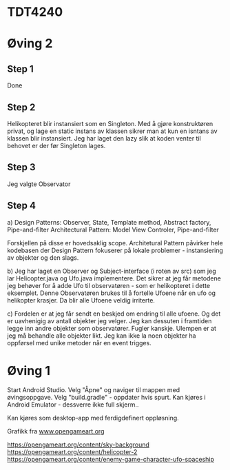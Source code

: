 # TDT4240

# Øving 2

## Step 1

Done

## Step 2

Helikopteret blir instansiert som en Singleton. Med å gjøre konstruktøren privat, og lage en static instans av klassen sikrer man at kun en isntans av klassen blir instansiert.
Jeg har laget den lazy slik at koden venter til behovet er der før Singleton lages.

## Step 3

Jeg valgte Observator

## Step 4

a)
Design Patterns: Observer, State, Template method, Abstract factory, Pipe-and-filter
Architectural Pattern: Model View Controler, Pipe-and-filter

Forskjellen på disse er hovedsaklig scope. Architetural Pattern påvirker hele kodebasen der Design Pattern fokuserer på lokale problemer - instansiering av objekter og den slags.

b)
Jeg har laget en Observer og Subject-interface (i roten av src) som jeg lar Helicopter.java og Ufo.java implementere. Det sikrer at jeg får metodene jeg behøver for å adde
Ufo til observatøren - som er helikopteret i dette eksemplet. Denne Observatøren brukes til å fortelle Ufoene når en ufo og helikopter krasjer. Da blir alle Ufoene veldig irriterte.

c)
Fordelen er at jeg får sendt en beskjed om endring til alle ufoene. Og det er uavhenigig av antall objekter jeg velger. Jeg kan dessuten i framtiden legge inn andre objekter som observatører. Fugler kanskje.
Ulempen er at jeg må behandle alle objekter likt. Jeg kan ikke la noen objekter ha oppførsel med unike metoder når en event trigges.

# Øving 1

Start Android Studio. Velg "Åpne" og naviger til mappen med øvingsoppgave. Velg "build.gradle" - oppdater hvis spurt.
Kan kjøres i Android Emulator - dessverre ikke full skjerm..

Kan kjøres som desktop-app med ferdigdefinert oppløsning.

Grafikk fra www.opengameart.org

https://opengameart.org/content/sky-background
https://opengameart.org/content/helicopter-2
https://opengameart.org/content/enemy-game-character-ufo-spaceship
